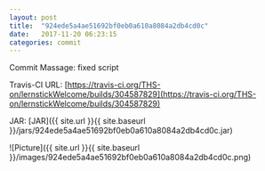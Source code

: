 ```yaml
---
layout: post
title:  "924ede5a4ae51692bf0eb0a610a8084a2db4cd0c"
date:   2017-11-20 06:23:15
categories: commit
---
```


Commit Massage: fixed script  

Travis-CI URL: [https://travis-ci.org/THS-on/lernstickWelcome/builds/304587829](https://travis-ci.org/THS-on/lernstickWelcome/builds/304587829)

JAR: [JAR]({{ site.url }}{{ site.baseurl }}/jars/924ede5a4ae51692bf0eb0a610a8084a2db4cd0c.jar)

![Picture]({{ site.url }}{{ site.baseurl }}/images/924ede5a4ae51692bf0eb0a610a8084a2db4cd0c.png)

